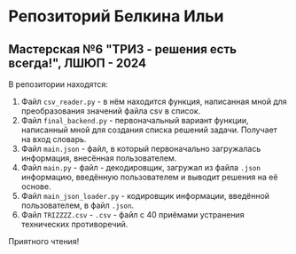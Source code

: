 # Репозиторий Белкина Ильи

## Мастерская №6 "ТРИЗ - решения есть всегда!", ЛШЮП - 2024

В репозитории находятся:

1. Файл `csv_reader.py` - в нём находится функция, написанная мной для преобразования значений файла csv в список.
2. Файл `final_backend.py` - первоначальный вариант функции, написанный мной для создания списка решений задачи. Получает на вход словарь.
3. Файл `main.json` - файл, в который первоначально загружалась информация, внесённая пользователем.
4. Файл `main.py` - файл - декодировщик, загружал из файла `.json` информацию, введённую пользователем и выводит решения на её основе.
5. Файл `main_json_loader.py` - кодировщик информации, введённой пользователем, в файл `.json`.
6. Файл `TRIZZZZ.csv` - `.csv` - файл с 40 приёмами устранения технических противоречий.

Приятного чтения!